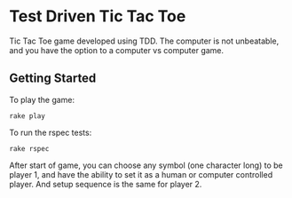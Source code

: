 # Test Driven Tic Tac Toe

  Tic Tac Toe game developed using TDD. The computer is not unbeatable, and you have the option to a computer vs computer game.

## Getting Started

To play the game:

`rake play`

To run the rspec tests:

`rake rspec`

After start of game, you can choose any symbol (one character long) to be player 1, and have the ability to set it as a human or computer controlled player. And setup sequence is the same for player 2.